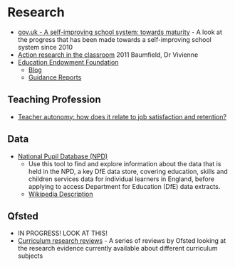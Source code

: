 Research
========

* [gov.uk - A self-improving school system: towards maturity](https://www.gov.uk/government/publications/a-self-improving-school-system-towards-maturity) - A look at the progress that has been made towards a self-improving school system since 2010
* [Action research in the classroom](https://www.vlebooks.com/Vleweb/Product/Index/45610) 2011 Baumfield, Dr Vivienne
* [Education Endowment Foundation](https://educationendowmentfoundation.org.uk)
    * [Blog](https://educationendowmentfoundation.org.uk/news/blog/)
    * [Guidance Reports](https://educationendowmentfoundation.org.uk/tools/guidance-reports/)

Teaching Profession
--------------------

* [Teacher autonomy: how does it relate to job satisfaction and retention?](https://www.nfer.ac.uk/teacher-autonomy-how-does-it-relate-to-job-satisfaction-and-retention)

Data
----

* [National Pupil Database (NPD)](https://find-npd-data.education.gov.uk/)
    * Use this tool to find and explore information about the data that is held in the NPD, a key DfE data store, covering education, skills and children services data for individual learners in England, before applying to access Department for Education (DfE) data extracts. 
    * [Wikipedia Description](https://en.wikipedia.org/wiki/National_Pupil_Database)

Qfsted
------

* IN PROGRESS! LOOK AT THIS!
* [Curriculum research reviews](https://www.gov.uk/government/collections/curriculum-research-reviews) - A series of reviews by Ofsted looking at the research evidence currently available about different curriculum subjects



